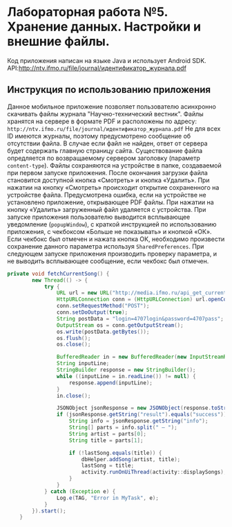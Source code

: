 # Лабораторная работа №5. Хранение данных. Настройки и внешние файлы.
Код приложения написан на языке Java и использует Android SDK.
API:http://ntv.ifmo.ru/file/journal/идентификатор_журнала.pdf

## Инструкция по использованию приложения
Данное мобильное приложение позволяет пользователю асинхронно скачивать файлы журнала "Научно-технический вестник". Файлы хранятся на сервере в формате PDF и расположены по адресу: `http://ntv.ifmo.ru/file/journal/идентификатор_журнала.pdf`
Не для всех ID имеются журналы, поэтому предусмотрено сообщение об отсутствии файла. В случае если файл не найден, ответ от сервера будет содержать главную страницу сайта.
Существование файла опредляется по возвращаемому сервером заголовку (параметр `content-type`).
Файлы сохраняются на устройстве в папке, создаваемой при первом запуске приложения.
После окончания загрузки файла становится доступной кнопка «Смотреть» и кнопка «Удалить».
При нажатии на кнопку «Смотреть» происходит открытие сохраненного на устройстве файла. Предусмотрена ошибка, если на устройстве не установлено приложение, открывающее PDF файлы.
При нажатии на кнопку «Удалить» загруженный файл удаляется с устройства.
При запуске приложения пользователю выводится всплывающее уведомление (`popupWindow`), с краткой инструкцией по использованию приложения, с чекбоксом «Больше не показывать» и кнопкой «ОК».
Если чекбокс был отмечен и нажата кнопка ОК, необходимо произвести сохранение данного параметра используя `SharedPreferences`. При следующем запуске приложения производить проверку параметра, и не выводить всплывающее сообщение, если чекбокс был отмечен.



```java
private void fetchCurrentSong() {
        new Thread(() -> {
            try {
                URL url = new URL("http://media.ifmo.ru/api_get_current_song.php");
                HttpURLConnection conn = (HttpURLConnection) url.openConnection();
                conn.setRequestMethod("POST");
                conn.setDoOutput(true);
                String postData = "login=4707login&password=4707pass";
                OutputStream os = conn.getOutputStream();
                os.write(postData.getBytes());
                os.flush();
                os.close();

                BufferedReader in = new BufferedReader(new InputStreamReader(conn.getInputStream()));
                String inputLine;
                StringBuilder response = new StringBuilder();
                while ((inputLine = in.readLine()) != null) {
                    response.append(inputLine);
                }
                in.close();

                JSONObject jsonResponse = new JSONObject(response.toString());
                if (jsonResponse.getString("result").equals("success")) {
                    String info = jsonResponse.getString("info");
                    String[] parts = info.split(" – ");
                    String artist = parts[0];
                    String title = parts[1];

                    if (!lastSong.equals(title)) {
                        dbHelper.addSong(artist, title);
                        lastSong = title;
                        activity.runOnUiThread(activity::displaySongs);
                    }
                }
            } catch (Exception e) {
                Log.e(TAG, "Error in MyTask", e);
            }
        }).start();
    }
```

